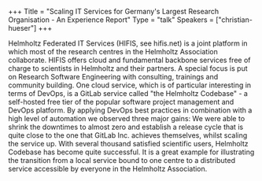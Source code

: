 +++
Title = "Scaling IT Services for Germany's Largest Research Organisation - An Experience Report"
Type = "talk"
Speakers = ["christian-hueser"]
+++

Helmholtz Federated IT Services (HIFIS, see hifis.net) is a joint platform in which most of the research centres in the Helmholtz Association collaborate. HIFIS offers cloud and fundamental backbone services free of charge to scientists in Helmholtz and their partners. A special focus is put on Research Software Engineering with consulting, trainings and community building. One cloud service, which is of particular interesting in terms of DevOps, is a GitLab service called "the Helmholtz Codebase" - a self-hosted free tier of the popular software project management and DevOps platform. By applying DevOps best practices in combination with a high level of automation we observed three major gains: We were able to shrink the downtimes to almost zero and establish a release cycle that is quite close to the one that GitLab Inc. achieves themselves, whilst scaling the service up. With several thousand satisfied scientific users, Helmholtz Codebase has become quite successful. It is a great example for illustrating the transition from a local service bound to one centre to a distributed service accessible by everyone in the Helmholtz Association.
